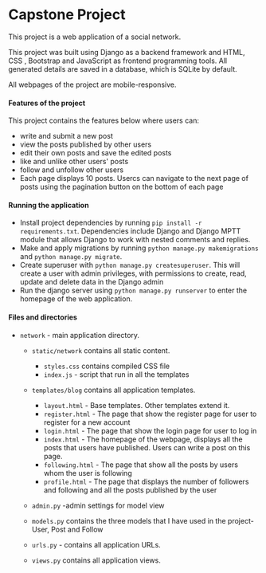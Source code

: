 # Capstone Project

This project is a web application of a social network.

This project was built using Django as a backend framework and HTML, CSS , Bootstrap and JavaScript as frontend programming tools. All generated details are saved in a database, which is SQLite by default.

All webpages of the project are mobile-responsive.

#### Features of the project 
This project contains the features below where users can:
- write and submit a new post
- view the posts published by other users 
- edit their own posts and save the edited posts
- like and unlike other users' posts
- follow and unfollow other users
- Each page displays 10 posts. Usercs can navigate to the next page of posts using the pagination button on the bottom of each page


#### Running the application
  - Install project dependencies by running `pip install -r requirements.txt`. Dependencies include Django and Django MPTT module that allows Django to work with nested comments and replies.
  - Make and apply migrations by running `python manage.py makemigrations` and `python manage.py migrate`.
  - Create superuser with `python manage.py createsuperuser`. This will create a user with admin privileges, with permissions to create, read, update and delete data in the Django admin
  - Run the django server using `python manage.py runserver` to enter the homepage of the web application.

#### Files and directories
  - `network` - main application directory.
    - `static/network` contains all static content.
        - `styles.css` contains compiled CSS file
        - `index.js` - script that run in all the templates
           
       
    - `templates/blog` contains all application templates.
        - `layout.html` - Base templates. Other templates extend it.
        - `register.html` -  The page that show the register page for user to register for a new account
        - `login.html` -  The page that show the login page for user to log in
        - `index.html` -  The homepage of the webpage, displays all the posts that users have published. Users can write a post on this page.
        - `following.html` -  The page that show all the posts by users whom the user is following
        - `profile.html` -  The page that displays the number of followers and following and all the posts published by the user
   
    - `admin.py` -admin settings for model view
    - `models.py` contains the three models that I have used in the project- User, Post and Follow
    - `urls.py` - contains all application URLs.
    - `views.py`  contains all application views.

